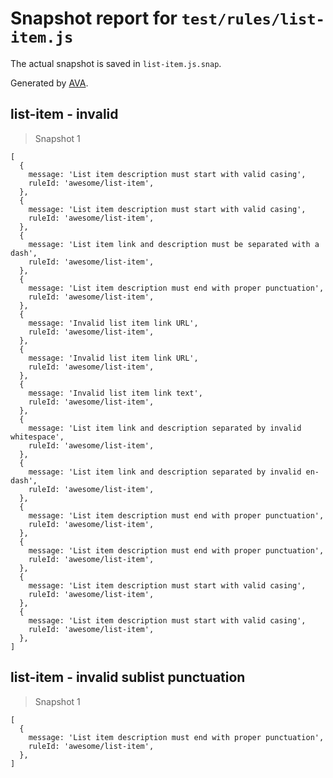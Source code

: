 # Snapshot report for `test/rules/list-item.js`

The actual snapshot is saved in `list-item.js.snap`.

Generated by [AVA](https://ava.li).

## list-item - invalid

> Snapshot 1

    [
      {
        message: 'List item description must start with valid casing',
        ruleId: 'awesome/list-item',
      },
      {
        message: 'List item description must start with valid casing',
        ruleId: 'awesome/list-item',
      },
      {
        message: 'List item link and description must be separated with a dash',
        ruleId: 'awesome/list-item',
      },
      {
        message: 'List item description must end with proper punctuation',
        ruleId: 'awesome/list-item',
      },
      {
        message: 'Invalid list item link URL',
        ruleId: 'awesome/list-item',
      },
      {
        message: 'Invalid list item link URL',
        ruleId: 'awesome/list-item',
      },
      {
        message: 'Invalid list item link text',
        ruleId: 'awesome/list-item',
      },
      {
        message: 'List item link and description separated by invalid whitespace',
        ruleId: 'awesome/list-item',
      },
      {
        message: 'List item link and description separated by invalid en-dash',
        ruleId: 'awesome/list-item',
      },
      {
        message: 'List item description must end with proper punctuation',
        ruleId: 'awesome/list-item',
      },
      {
        message: 'List item description must end with proper punctuation',
        ruleId: 'awesome/list-item',
      },
      {
        message: 'List item description must start with valid casing',
        ruleId: 'awesome/list-item',
      },
      {
        message: 'List item description must start with valid casing',
        ruleId: 'awesome/list-item',
      },
    ]

## list-item - invalid sublist punctuation

> Snapshot 1

    [
      {
        message: 'List item description must end with proper punctuation',
        ruleId: 'awesome/list-item',
      },
    ]
